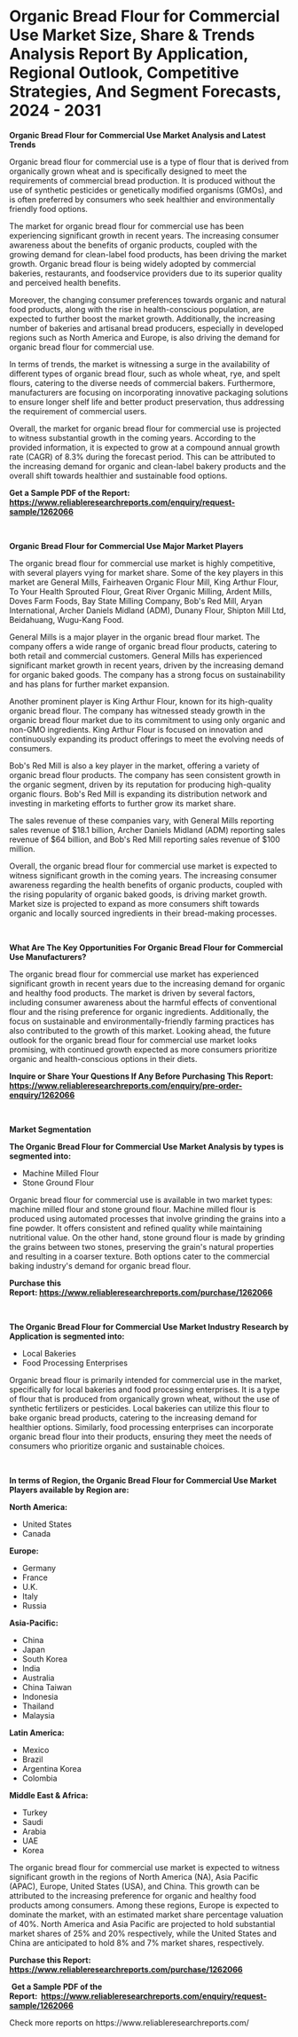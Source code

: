 <p><h1>Organic Bread Flour for Commercial Use Market Size, Share & Trends Analysis Report By Application, Regional Outlook, Competitive Strategies, And Segment Forecasts, 2024 - 2031</h1></p><p><strong>Organic Bread Flour for Commercial Use Market Analysis and Latest Trends</strong></p>
<p><p>Organic bread flour for commercial use is a type of flour that is derived from organically grown wheat and is specifically designed to meet the requirements of commercial bread production. It is produced without the use of synthetic pesticides or genetically modified organisms (GMOs), and is often preferred by consumers who seek healthier and environmentally friendly food options.</p><p>The market for organic bread flour for commercial use has been experiencing significant growth in recent years. The increasing consumer awareness about the benefits of organic products, coupled with the growing demand for clean-label food products, has been driving the market growth. Organic bread flour is being widely adopted by commercial bakeries, restaurants, and foodservice providers due to its superior quality and perceived health benefits.</p><p>Moreover, the changing consumer preferences towards organic and natural food products, along with the rise in health-conscious population, are expected to further boost the market growth. Additionally, the increasing number of bakeries and artisanal bread producers, especially in developed regions such as North America and Europe, is also driving the demand for organic bread flour for commercial use.</p><p>In terms of trends, the market is witnessing a surge in the availability of different types of organic bread flour, such as whole wheat, rye, and spelt flours, catering to the diverse needs of commercial bakers. Furthermore, manufacturers are focusing on incorporating innovative packaging solutions to ensure longer shelf life and better product preservation, thus addressing the requirement of commercial users.</p><p>Overall, the market for organic bread flour for commercial use is projected to witness substantial growth in the coming years. According to the provided information, it is expected to grow at a compound annual growth rate (CAGR) of 8.3% during the forecast period. This can be attributed to the increasing demand for organic and clean-label bakery products and the overall shift towards healthier and sustainable food options.</p></p>
<p><strong>Get a Sample PDF of the Report:&nbsp; <a href="https://www.reliableresearchreports.com/enquiry/request-sample/1262066">https://www.reliableresearchreports.com/enquiry/request-sample/1262066</a></strong></p>
<p>&nbsp;</p>
<p><strong>Organic Bread Flour for Commercial Use Major Market Players</strong></p>
<p><p>The organic bread flour for commercial use market is highly competitive, with several players vying for market share. Some of the key players in this market are General Mills, Fairheaven Organic Flour Mill, King Arthur Flour, To Your Health Sprouted Flour, Great River Organic Milling, Ardent Mills, Doves Farm Foods, Bay State Milling Company, Bob's Red Mill, Aryan International, Archer Daniels Midland (ADM), Dunany Flour, Shipton Mill Ltd, Beidahuang, Wugu-Kang Food.</p><p>General Mills is a major player in the organic bread flour market. The company offers a wide range of organic bread flour products, catering to both retail and commercial customers. General Mills has experienced significant market growth in recent years, driven by the increasing demand for organic baked goods. The company has a strong focus on sustainability and has plans for further market expansion.</p><p>Another prominent player is King Arthur Flour, known for its high-quality organic bread flour. The company has witnessed steady growth in the organic bread flour market due to its commitment to using only organic and non-GMO ingredients. King Arthur Flour is focused on innovation and continuously expanding its product offerings to meet the evolving needs of consumers.</p><p>Bob's Red Mill is also a key player in the market, offering a variety of organic bread flour products. The company has seen consistent growth in the organic segment, driven by its reputation for producing high-quality organic flours. Bob's Red Mill is expanding its distribution network and investing in marketing efforts to further grow its market share.</p><p>The sales revenue of these companies vary, with General Mills reporting sales revenue of $18.1 billion, Archer Daniels Midland (ADM) reporting sales revenue of $64 billion, and Bob's Red Mill reporting sales revenue of $100 million.</p><p>Overall, the organic bread flour for commercial use market is expected to witness significant growth in the coming years. The increasing consumer awareness regarding the health benefits of organic products, coupled with the rising popularity of organic baked goods, is driving market growth. Market size is projected to expand as more consumers shift towards organic and locally sourced ingredients in their bread-making processes.</p></p>
<p>&nbsp;</p>
<p><strong>What Are The Key Opportunities For Organic Bread Flour for Commercial Use Manufacturers?</strong></p>
<p><p>The organic bread flour for commercial use market has experienced significant growth in recent years due to the increasing demand for organic and healthy food products. The market is driven by several factors, including consumer awareness about the harmful effects of conventional flour and the rising preference for organic ingredients. Additionally, the focus on sustainable and environmentally-friendly farming practices has also contributed to the growth of this market. Looking ahead, the future outlook for the organic bread flour for commercial use market looks promising, with continued growth expected as more consumers prioritize organic and health-conscious options in their diets.</p></p>
<p><strong>Inquire or Share Your Questions If Any Before Purchasing This Report: <a href="https://www.reliableresearchreports.com/enquiry/pre-order-enquiry/1262066">https://www.reliableresearchreports.com/enquiry/pre-order-enquiry/1262066</a></strong></p>
<p>&nbsp;</p>
<p><strong>Market Segmentation</strong></p>
<p><strong>The Organic Bread Flour for Commercial Use Market Analysis by types is segmented into:</strong></p>
<p><ul><li>Machine Milled Flour</li><li>Stone Ground Flour</li></ul></p>
<p><p>Organic bread flour for commercial use is available in two market types: machine milled flour and stone ground flour. Machine milled flour is produced using automated processes that involve grinding the grains into a fine powder. It offers consistent and refined quality while maintaining nutritional value. On the other hand, stone ground flour is made by grinding the grains between two stones, preserving the grain's natural properties and resulting in a coarser texture. Both options cater to the commercial baking industry's demand for organic bread flour.</p></p>
<p><strong>Purchase this Report:&nbsp;<a href="https://www.reliableresearchreports.com/purchase/1262066">https://www.reliableresearchreports.com/purchase/1262066</a></strong></p>
<p>&nbsp;</p>
<p><strong>The Organic Bread Flour for Commercial Use Market Industry Research by Application is segmented into:</strong></p>
<p><ul><li>Local Bakeries</li><li>Food Processing Enterprises</li></ul></p>
<p><p>Organic bread flour is primarily intended for commercial use in the market, specifically for local bakeries and food processing enterprises. It is a type of flour that is produced from organically grown wheat, without the use of synthetic fertilizers or pesticides. Local bakeries can utilize this flour to bake organic bread products, catering to the increasing demand for healthier options. Similarly, food processing enterprises can incorporate organic bread flour into their products, ensuring they meet the needs of consumers who prioritize organic and sustainable choices.</p></p>
<p>&nbsp;</p>
<p><strong>In terms of Region, the Organic Bread Flour for Commercial Use Market Players available by Region are:</strong></p>
<p>
    <p> <strong> North America: </strong>
        <ul>
            <li>United States</li>
            <li>Canada</li>
        </ul>
        </p> 
    <p> <strong> Europe: </strong>
        <ul>
            <li>Germany</li>
            <li>France</li>
            <li>U.K.</li>
            <li>Italy</li>
            <li>Russia</li>
        </ul>
        </p> 
    <p> <strong> Asia-Pacific: </strong>
        <ul>
            <li>China</li>
            <li>Japan</li>
            <li>South Korea</li>
            <li>India</li>
            <li>Australia</li>
            <li>China Taiwan</li>
            <li>Indonesia</li>
            <li>Thailand</li>
            <li>Malaysia</li>
        </ul>
        </p> 
    <p> <strong> Latin America: </strong>
        <ul>
            <li>Mexico</li>
            <li>Brazil</li>
            <li>Argentina Korea</li>
            <li>Colombia</li>
        </ul>
        </p> 
    <p> <strong> Middle East & Africa: </strong>
        <ul>
            <li>Turkey</li>
            <li>Saudi</li>
            <li>Arabia</li>
            <li>UAE</li>
            <li>Korea</li>
        </ul>
    </p>
    </p>
<p><p>The organic bread flour for commercial use market is expected to witness significant growth in the regions of North America (NA), Asia Pacific (APAC), Europe, United States (USA), and China. This growth can be attributed to the increasing preference for organic and healthy food products among consumers. Among these regions, Europe is expected to dominate the market, with an estimated market share percentage valuation of 40%. North America and Asia Pacific are projected to hold substantial market shares of 25% and 20% respectively, while the United States and China are anticipated to hold 8% and 7% market shares, respectively.</p></p>
<p><strong>Purchase this Report: <a href="https://www.reliableresearchreports.com/purchase/1262066">https://www.reliableresearchreports.com/purchase/1262066</a></strong></p>
<p>&nbsp;<strong>Get a Sample PDF of the Report:&nbsp;&nbsp;<a href="https://www.reliableresearchreports.com/enquiry/request-sample/1262066">https://www.reliableresearchreports.com/enquiry/request-sample/1262066</a></strong></p>
<p><strong></strong></p>
<p>Check more reports on https://www.reliableresearchreports.com/</p>